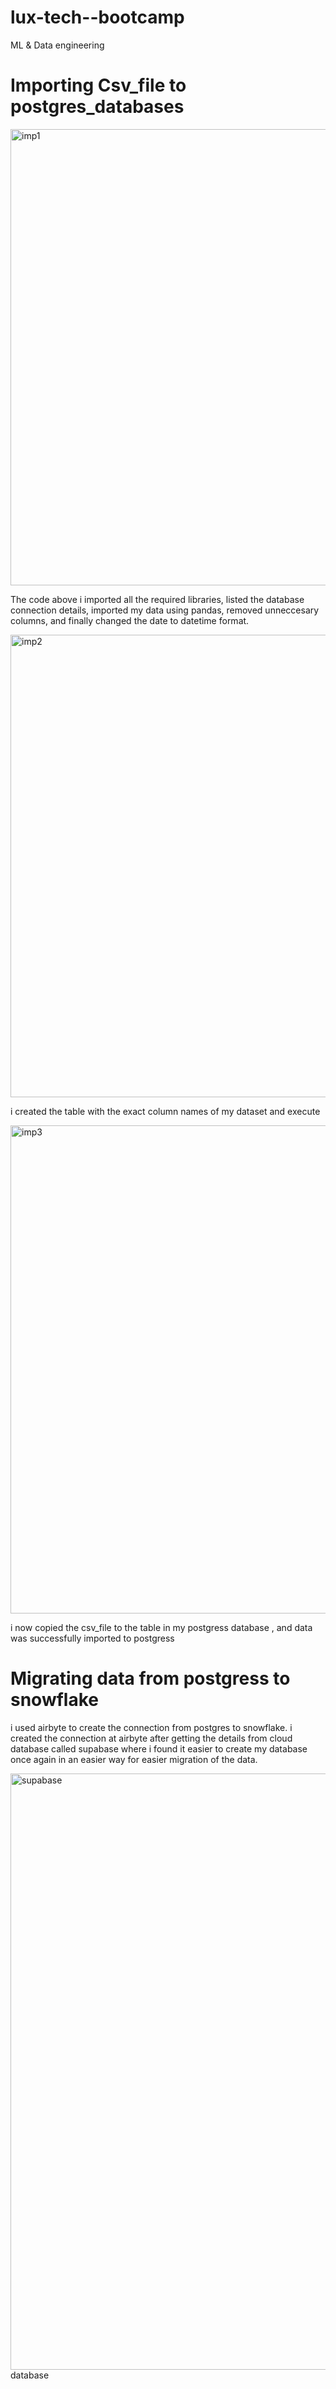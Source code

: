 # lux-tech--bootcamp
ML &amp; Data engineering
# Importing Csv_file to postgres_databases
<img width="730" alt="imp1" src="https://github.com/kariukimary/lux-tech--bootcamp/assets/133002438/49e71778-11d8-4a50-8f16-371a7d1188a0">

The code above i imported all the required libraries, listed the database connection details, imported my data using pandas, removed unneccesary columns, and finally  changed the date to datetime format.

<img width="740" alt="imp2" src="https://github.com/kariukimary/lux-tech--bootcamp/assets/133002438/607f4b76-8be5-44fd-9a50-910c5c2d2e22">

i  created the table  with the exact column names of my dataset and execute

<img width="781" alt="imp3" src="https://github.com/kariukimary/lux-tech--bootcamp/assets/133002438/02b2a594-4d1f-498d-83d2-3c78dd483f57">

i  now copied the csv_file to the table in my  postgress database , and data was successfully imported to postgress

# Migrating data  from postgress to snowflake
i used airbyte to create the connection from postgres to snowflake. i created the connection at airbyte  after getting the details from  cloud database called supabase where i found it easier to create my database once again in an easier way for easier migration of the data. 

<img width="954" alt="supabase" src="https://github.com/kariukimary/lux-tech--bootcamp/assets/133002438/d547fbd7-2ae3-40fd-91f0-2e80559e7596">
database 

